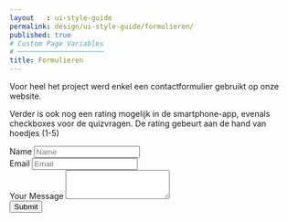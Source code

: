 ```yaml
---
layout   : ui-style-guide
permalink: design/ui-style-guide/formulieren/
published: true
# Custom Page Variables
# ─────────────────────
title: Formulieren
---
```

<p>Voor heel het project werd enkel een contactformulier gebruikt op onze website.</p>
<p>Verder is ook nog een rating mogelijk in de smartphone-app, evenals checkboxes voor de quizvragen. De rating gebeurt aan de hand van hoedjes (1-5)</p>
<form>
    <div class="form-group">
        <label for="name">Name</label>
        <input type="name" class="form-control" id="name" placeholder="Name">
    </div>
    <div class="form-group">
        <label for="email">Email</label>
        <input type="email" class="form-control" id="email" aria-describedby="emailHelp" placeholder="Email">
    </div>
    <div class="form-group">
        <label for="exampleFormControlTextarea1">Your Message</label>
        <textarea class="form-control" id="exampleFormControlTextarea1" rows="3"></textarea>
    </div>
    <button type="submit" class="btn-custom btn-submit text-uppercase font-weight-bold">Submit</button>
</form>
